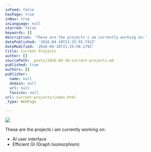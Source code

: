 ```yaml
---
inFeed: false
hasPage: true
inNav: true
inLanguage: null
starred: false
keywords: []
description: 'These are the projects i am currently working on:'
datePublished: '2016-04-10T21:25:55.741Z'
dateModified: '2016-04-10T21:25:50.179Z'
title: Current Projects
author: []
sourcePath: _posts/2016-04-10-current-projects.md
published: true
authors: []
publisher:
  name: null
  domain: null
  url: null
  favicon: null
url: current-projects/index.html
_type: WebPage

---
```

![](https://the-grid-user-content.s3-us-west-2.amazonaws.com/4b62374f-35e0-433a-8c9c-9a77188af620.jpg)

These are the projects i am currently working on:

* AI user interface
* Efficient GI (Graph Isomorphism)